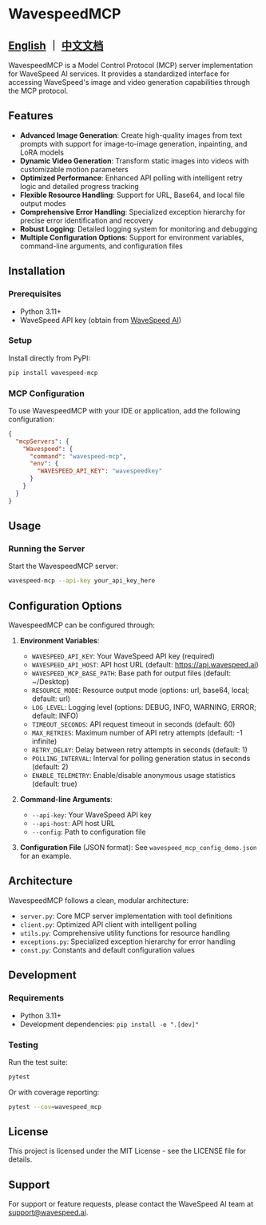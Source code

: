 # WavespeedMCP

## [English](README.md) ｜ [中文文档](README.zh.md) 

WavespeedMCP is a Model Control Protocol (MCP) server implementation for WaveSpeed AI services. It provides a standardized interface for accessing WaveSpeed's image and video generation capabilities through the MCP protocol.

## Features

- **Advanced Image Generation**: Create high-quality images from text prompts with support for image-to-image generation, inpainting, and LoRA models
- **Dynamic Video Generation**: Transform static images into videos with customizable motion parameters
- **Optimized Performance**: Enhanced API polling with intelligent retry logic and detailed progress tracking
- **Flexible Resource Handling**: Support for URL, Base64, and local file output modes
- **Comprehensive Error Handling**: Specialized exception hierarchy for precise error identification and recovery
- **Robust Logging**: Detailed logging system for monitoring and debugging
- **Multiple Configuration Options**: Support for environment variables, command-line arguments, and configuration files

## Installation

### Prerequisites

- Python 3.11+
- WaveSpeed API key (obtain from [WaveSpeed AI](https://wavespeed.ai))

### Setup

Install directly from PyPI:
```bash
pip install wavespeed-mcp
```

### MCP Configuration

To use WavespeedMCP with your IDE or application, add the following configuration:

```json
{
  "mcpServers": {
    "Wavespeed": {
      "command": "wavespeed-mcp",
      "env": {
        "WAVESPEED_API_KEY": "wavespeedkey"
      }
    }
  }
}
```

## Usage

### Running the Server

Start the WavespeedMCP server:

```bash
wavespeed-mcp --api-key your_api_key_here
```

## Configuration Options

WavespeedMCP can be configured through:

1. **Environment Variables**:
   - `WAVESPEED_API_KEY`: Your WaveSpeed API key (required)
   - `WAVESPEED_API_HOST`: API host URL (default: https://api.wavespeed.ai)
   - `WAVESPEED_MCP_BASE_PATH`: Base path for output files (default: ~/Desktop)
   - `RESOURCE_MODE`: Resource output mode (options: url, base64, local; default: url)
   - `LOG_LEVEL`: Logging level (options: DEBUG, INFO, WARNING, ERROR; default: INFO)
   - `TIMEOUT_SECONDS`: API request timeout in seconds (default: 60)
   - `MAX_RETRIES`: Maximum number of API retry attempts (default: -1 infinite)
   - `RETRY_DELAY`: Delay between retry attempts in seconds (default: 1)
   - `POLLING_INTERVAL`: Interval for polling generation status in seconds (default: 2)
   - `ENABLE_TELEMETRY`: Enable/disable anonymous usage statistics (default: true)

2. **Command-line Arguments**:
   - `--api-key`: Your WaveSpeed API key
   - `--api-host`: API host URL
   - `--config`: Path to configuration file

3. **Configuration File** (JSON format):
   See `wavespeed_mcp_config_demo.json` for an example.

## Architecture

WavespeedMCP follows a clean, modular architecture:

- `server.py`: Core MCP server implementation with tool definitions
- `client.py`: Optimized API client with intelligent polling
- `utils.py`: Comprehensive utility functions for resource handling
- `exceptions.py`: Specialized exception hierarchy for error handling
- `const.py`: Constants and default configuration values

## Development

### Requirements

- Python 3.11+
- Development dependencies: `pip install -e ".[dev]"`

### Testing

Run the test suite:

```bash
pytest
```

Or with coverage reporting:

```bash
pytest --cov=wavespeed_mcp
```

## License

This project is licensed under the MIT License - see the LICENSE file for details.

## Support

For support or feature requests, please contact the WaveSpeed AI team at support@wavespeed.ai.